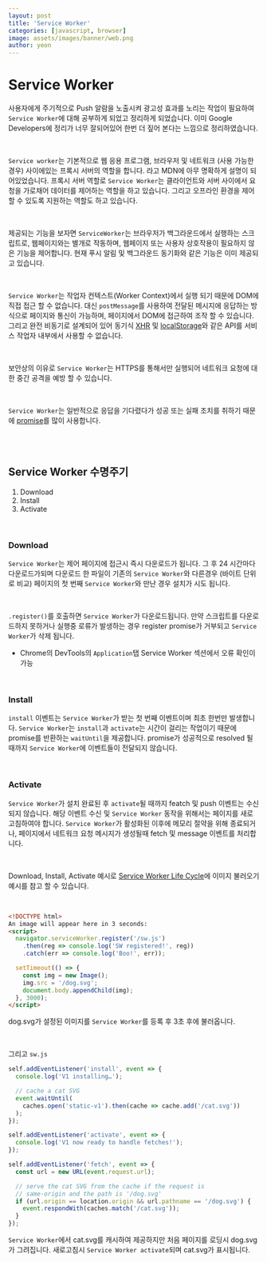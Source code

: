 ```yaml
---
layout: post
title: 'Service Worker'
categories: [javascript, browser]
image: assets/images/banner/web.png
author: yeon
---
```


# Service Worker

사용자에게 주기적으로 Push 알람을 노출시켜 광고성 효과를 노리는 작업이 필요하여 `Service Worker`에 대해 공부하게 되었고 정리하게 되었습니다. 이미 Google Developers에 정리가 너무 잘되어있어 한번 더 짚어 본다는 느낌으로 정리하였습니다. <br>

<br>

`Service worker`는 기본적으로 웹 응용 프로그램, 브라우저 및 네트워크 (사용 가능한 경우) 사이에있는 프록시 서버의 역할을 합니다. 라고 MDN에 아무 명확하게 설명이 되어있었습니다. 프록시 서버 역할로 `Service Worker`는 클라이언트와 서버 사이에서 요청을 가로채어 데이터를 제어하는 역할을 하고 있습니다. 그리고 오프라인 환경을 제어 할 수 있도록 지원하는 역할도 하고 있습니다. <br>

<br>

제공되는 기능을 보자면 `ServiceWorker`는 브라우저가 백그라운드에서 실행하는 스크립트로, 웹페이지와는 별개로 작동하며, 웹페이지 또는 사용자 상호작용이 필요하지 않은 기능을 제어합니다. 현재 푸시 알림 및 백그라운드 동기화와 같은 기능은 이미 제공되고 있습니다. <br>

<br>

`Service Worker`는 작업자 컨텍스트(Worker Context)에서 실행 되기 때문에 DOM에 직접 접근 할 수 없습니다. 대신 `postMessage`를 사용하여 전달된 메시지에 응답하는 방식으로 페이지와 통신이 가능하며, 페이지에서 DOM에 접근하여 조작 할 수 있습니다. 그리고 완전 비동기로 설계되어 있어 동기식 [XHR](https://developer.mozilla.org/en-US/docs/Web/API/XMLHttpRequest) 및 [localStorage](https://developer.mozilla.org/en-US/docs/Web/API/Web_Storage_API)와 같은 API를 서비스 작업자 내부에서 사용할 수 없습니다. <br>

<br>

보안상의 이유로 `Service Worker`는 HTTPS를 통해서만 실행되어 네트워크 요청에 대한 중간 공격을 예방 할 수 있습니다. <br>

<br>

`Service Worker`는 일반적으로 응답을 기다렸다가 성공 또는 실패 조치를 취하기 때문에 [promise](https://developer.mozilla.org/en-US/docs/Web/JavaScript/Reference/Global_Objects/Promise)를 많이 사용합니다.

<br><br>

## Service Worker 수명주기

1. Download
2. Install
3. Activate

<br>

### Download

`Service Worker`는 제어 페이지에 접근시 즉시 다운로드가 됩니다. 그 후 24 시간마다 다운로드가되며 다운로드 한 파일이 기존의 `Service Worker`와 다른경우 (바이트 단위로 비교) 페이지의 첫 번째 `Service Worker`와 만난 경우 설치가 시도 됩니다. <br>

<br>

`.register()`를 호출하면 `Service Worker`가 다운로드됩니다. 만약 스크립트를 다운로드하지 못하거나 실행중 로류가 발생하는 경우 register promise가 거부되고 `Service Worker`가 삭제 됩니다. <br>
- Chrome의 DevTools의 `Application`탭 Service Worker 섹션에서 오류 확인이 가능

<br>

### Install

`install` 이벤트는 `Service Worker`가 받는 첫 번째 이벤트이며 최초 한번만 발생합니다. `Service Worker`는 `install`과 `activate`는 시간이 걸리는 작업이기 때문에 promise를 반환하는 `waitUntil`을 제공합니다. promise가 성공적으로 resolved 될 때까지 `Service Worker`에 이벤트들이 전달되지 않습니다. <br>

<br>

### Activate

`Service Worker`가 설치 완료된 후 `activate`될 때까지 featch 및 push 이벤트는 수신되지 않습니다. 해당 이벤트 수신 및 `Service Worker` 동작을 위해서는 페이지를 새로고침하여야 합니다. `Service Worker`가 활성화된 이후에 메모리 절약을 위해 종료되거나, 페이지에서 네트워크 요청 메시지가 생성될때 fetch 및 message 이벤트를 처리합니다. <br>

<br>

Download, Install, Activate 예시로 [Service Worker Life Cycle](https://developers.google.com/web/fundamentals/primers/service-workers/lifecycle?hl=ko)에 이미지 불러오기 예시를 참고 할 수 있습니다. <br>

<br>

```html
<!DOCTYPE html>
An image will appear here in 3 seconds:
<script>
  navigator.serviceWorker.register('/sw.js')
    .then(reg => console.log('SW registered!', reg))
    .catch(err => console.log('Boo!', err));

  setTimeout(() => {
    const img = new Image();
    img.src = '/dog.svg';
    document.body.appendChild(img);
  }, 3000);
</script>
```

dog.svg가 설정된 이미지를 `Service Worker`를 등록 후 3초 후에 불러옵니다.

<br>

그리고 `sw.js`

```javascript
self.addEventListener('install', event => {
  console.log('V1 installing…');

  // cache a cat SVG
  event.waitUntil(
    caches.open('static-v1').then(cache => cache.add('/cat.svg'))
  );
});

self.addEventListener('activate', event => {
  console.log('V1 now ready to handle fetches!');
});

self.addEventListener('fetch', event => {
  const url = new URL(event.request.url);

  // serve the cat SVG from the cache if the request is
  // same-origin and the path is '/dog.svg'
  if (url.origin == location.origin && url.pathname == '/dog.svg') {
    event.respondWith(caches.match('/cat.svg'));
  }
});
```

`Service Worker`에서 cat.svg를 캐시하여 제공하지만 처음 페이지를 로딩시 dog.svg가 그려집니다. 새로고침시 `Service Worker activate`되며 cat.svg가 표시됩니다.

<br><br><br>
